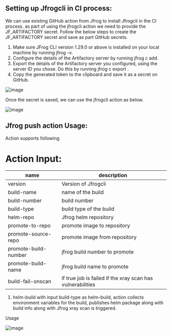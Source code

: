 ## Setting up Jfrogcli in CI process:
We can use existing GitHub action from Jfrog to install Jfrogcli in the CI process.
as part of using the jfrogcli action we need to provide the JF_ARTIFACTORY secret. 
Follow the below steps to create the JF_ARTIFACTORY secret and save as part GitHub secrets.
  1.	Make sure JFrog CLI version 1.29.0 or above is installed on your local machine by running jfrog -v.
  2.	Configure the details of the Artifactory server by running jfrog c add.
  3.	Export the details of the Artifactory server you configured, using the server ID you chose. Do this by running jfrog c export <SERVER ID>.
  4.	Copy the generated token to the clipboard and save it as a secret on GitHub.
  
  ![image](https://user-images.githubusercontent.com/31221465/140869714-d93af146-943a-4be4-88b3-b936ed8accda.png)

Once the secret is saved, we can use the jfrogcli action as below.
  
  ![image](https://user-images.githubusercontent.com/31221465/140869758-5c21b69b-0ed9-4cfd-8979-1254c503604f.png)


## Jfrog push action Usage:
Action supports following 
# Action Input:
|name|description|
|--------|----------|
|version|Version of Jfrogcli|
|build-name|name of the build|
|build-number|build number|
|build-type|build type of the build|
|helm-repo|Jfrog helm repository|
|promote-to-repo|promote image to repository|
|promote-source-repo|promote image from repository|
|promote-build-number|jfrog build number to promote|
|promote-build-name|jfrog build name to promote|
|build-fail-onscan|if true job is failed if the xray scan has vulnerabilities|


1.	helm-build
with input build-type as helm-build, action collects environment variables for the build, publishes helm package along with build info along with Jfrog xray scan is triggered.

Usage

  ![image](https://user-images.githubusercontent.com/31221465/140873709-2e3b69a6-be71-4e92-b8d6-b4100b61c388.png)
